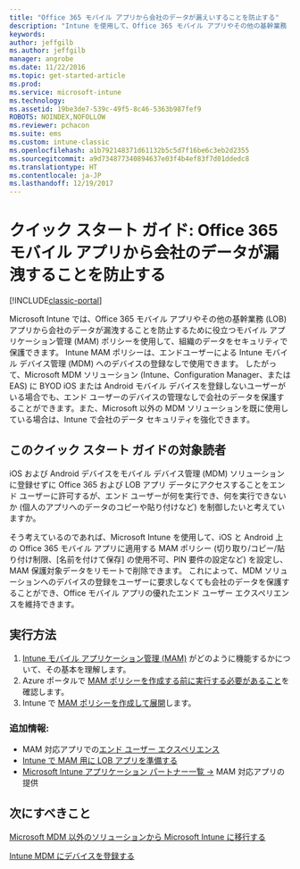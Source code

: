 ```yaml
---
title: "Office 365 モバイル アプリから会社のデータが漏えいすることを防止する"
description: "Intune を使用して、Office 365 モバイル アプリやその他の基幹業務 (LOB) アプリから会社のデータが漏洩することを防止するために役立つモバイル アプリ管理 (MAM) ポリシーを使用して、組織のデータをセキュリティで保護できます。"
keywords: 
author: jeffgilb
ms.author: jeffgilb
manager: angrobe
ms.date: 11/22/2016
ms.topic: get-started-article
ms.prod: 
ms.service: microsoft-intune
ms.technology: 
ms.assetid: 19be3de7-539c-49f5-8c46-5363b987fef9
ROBOTS: NOINDEX,NOFOLLOW
ms.reviewer: pchacon
ms.suite: ems
ms.custom: intune-classic
ms.openlocfilehash: a1b792148371d61132b5c5d7f16be6c3eb2d2355
ms.sourcegitcommit: a9d734877340894637e03f4b4ef83f7d01ddedc8
ms.translationtype: HT
ms.contentlocale: ja-JP
ms.lasthandoff: 12/19/2017
---
```

# <a name="quick-start-guide-prevent-company-data-leaks-from-office-365-mobile-apps"></a>クイック スタート ガイド: Office 365 モバイル アプリから会社のデータが漏洩することを防止する

[!INCLUDE[classic-portal](../includes/classic-portal.md)]

Microsoft Intune では、Office 365 モバイル アプリやその他の基幹業務 (LOB) アプリから会社のデータが漏洩することを防止するために役立つモバイル アプリケーション管理 (MAM) ポリシーを使用して、組織のデータをセキュリティで保護できます。 Intune MAM ポリシーは、エンドユーザーによる Intune モバイル デバイス管理 (MDM) へのデバイスの登録なしで使用できます。 したがって、Microsoft MDM ソリューション (Intune、Configuration Manager、または EAS) に BYOD iOS または Android モバイル デバイスを登録しないユーザーがいる場合でも、エンド ユーザーのデバイスの管理なしで会社のデータを保護することができます。また、Microsoft 以外の MDM ソリューションを既に使用している場合は、Intune で会社のデータ セキュリティを強化できます。   

## <a name="is-this-quick-start-guide-right-for-me"></a>このクイック スタート ガイドの対象読者
iOS および Android デバイスをモバイル デバイス管理 (MDM) ソリューションに登録せずに Office 365 および LOB アプリ データにアクセスすることをエンド ユーザーに許可するが、エンド ユーザーが何を実行でき、何を実行できないか (個人のアプリへのデータのコピーや貼り付けなど) を制御したいと考えていますか。

そう考えているのであれば、Microsoft Intune を使用して、iOS と Android 上の Office 365 モバイル アプリに適用する MAM ポリシー (切り取り/コピー/貼り付け制限、[名前を付けて保存] の使用不可、PIN 要件の設定など) を設定し、MAM 保護対象データをリモートで削除できます。  これによって、MDM ソリューションへのデバイスの登録をユーザーに要求しなくても会社のデータを保護することができ、Office モバイル アプリの優れたエンド ユーザー エクスペリエンスを維持できます。

## <a name="how-do-i-do-it"></a>実行方法
1.  [Intune モバイル アプリケーション管理 (MAM)](/intune-classic/deploy-use/protect-app-data-using-mobile-app-management-policies-with-microsoft-intune) がどのように機能するかについて、その基本を理解します。
2.  Azure ポータルで [MAM ポリシーを作成する前に実行する必要があること](/intune-classic/deploy-use/get-ready-to-configure-mobile-app-management-policies-with-microsoft-intune)を確認します。
3.  Intune で [MAM ポリシーを作成して展開](/intune-classic/deploy-use/get-ready-to-configure-mobile-app-management-policies-with-microsoft-intune)します。

### <a name="additional-information"></a>追加情報:
- MAM 対応アプリでの[エンド ユーザー エクスペリエンス](/intune-classic/deploy-use/end-user-experience-for-mam-enabled-apps-with-microsoft-intune)
- [Intune で MAM 用に LOB アプリを準備する](/intune/apps-prepare-mobile-application-management)
- <a href="https://www.microsoft.com/cloud-platform/microsoft-intune-partners" target="_blank"> Microsoft Intune アプリケーション パートナー一覧 &rarr;</a> MAM 対応アプリの提供

## <a name="what-should-i-do-next"></a>次にすべきこと
[Microsoft MDM 以外のソリューションから Microsoft Intune に移行する](/intune-classic/deploy-use/migrate-to-intune)

[Intune MDM にデバイスを登録する](/intune-classic/deploy-use/enroll-devices-in-microsoft-intune)
